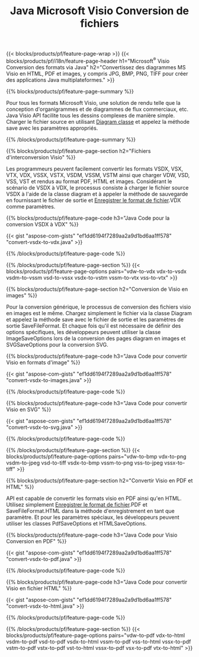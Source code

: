 ﻿---
title: Java Microsoft Visio Conversion de fichiers
url: /fr/java/conversion/
description: Convertir Microsoft Visio formats VSDX VSX VDX VTX VSSX VSTX VSDM VSTM VSSM VDW VSD VST VSS en images HTML et PDF avec quelques lignes de code Java.
---
{{< blocks/products/pf/feature-page-wrap >}}
{{< blocks/products/pf/i18n/feature-page-header h1="Microsoft<sup>&reg;</sup> Visio Conversion des formats via Java" h2="Convertissez des diagrammes MS Visio en HTML, PDF et images, y compris JPG, BMP, PNG, TIFF pour créer des applications Java multiplateformes." >}}

{{% blocks/products/pf/feature-page-summary %}}

Pour tous les formats Microsoft Visio, une solution de rendu telle que la conception d'organigrammes et de diagrammes de flux commerciaux, etc. Java Visio API facilite tous les dessins complexes de manière simple. Charger le fichier source en utilisant [Diagram classe](https://apireference.aspose.com/diagram/java/com.aspose.diagram/Diagram) et appelez la méthode save avec les paramètres appropriés.

{{% /blocks/products/pf/feature-page-summary %}}

{{% blocks/products/pf/feature-page-section h2="Fichiers d\'interconversion Visio" %}}

Les programmeurs peuvent facilement convertir les formats VSDX, VSX, VTX, VDX, VSSX, VSTX, VSDM, VSSM, VSTM ainsi que charger VDW, VSD, VSS, VST et rendus au format PDF, HTML et images. Considérant le scénario de VSDX à VDX, le processus consiste à charger le fichier source VSDX à l'aide de la classe diagram et à appeler la méthode de sauvegarde en fournissant le fichier de sortie et [Enregistrer le format de fichier](https://apireference.aspose.com/diagram/java/com.aspose.diagram/SaveFileFormat).VDX comme paramètres. 

{{% blocks/products/pf/feature-page-code h3="Java Code pour la conversion VSDX à VDX" %}}

{{< gist "aspose-com-gists" "ef1dd6194f7289aa2a9d1bd6aa1ff578" "convert-vsdx-to-vdx.java" >}}

{{% /blocks/products/pf/feature-page-code %}}

{{% /blocks/products/pf/feature-page-section %}}
{{< blocks/products/pf/feature-page-options pairs="vdw-to-vdx vdx-to-vsdx vsdm-to-vssm vsd-to-vssx vsdx-to-vstm vssm-to-vtx vss-to-vtx" >}}

{{% blocks/products/pf/feature-page-section h2="Conversion de Visio en images" %}}

Pour la conversion générique, le processus de conversion des fichiers visio en images est le même. Chargez simplement le fichier via la classe Diagram et appelez la méthode save avec le fichier de sortie et les paramètres de sortie SaveFileFormat. Et chaque fois qu'il est nécessaire de définir des options spécifiques, les développeurs peuvent utiliser la classe ImageSaveOptions lors de la conversion des pages diagram en images et SVGSaveOptions pour la conversion SVG.

{{% blocks/products/pf/feature-page-code h3="Java Code pour convertir Visio en formats d\'image" %}}

{{< gist "aspose-com-gists" "ef1dd6194f7289aa2a9d1bd6aa1ff578" "convert-vsdx-to-images.java" >}}

{{% /blocks/products/pf/feature-page-code %}}

{{% blocks/products/pf/feature-page-code h3="Java Code pour convertir Visio en SVG" %}}

{{< gist "aspose-com-gists" "ef1dd6194f7289aa2a9d1bd6aa1ff578" "convert-vsdx-to-svg.java" >}}

{{% /blocks/products/pf/feature-page-code %}}

{{% /blocks/products/pf/feature-page-section %}}
{{< blocks/products/pf/feature-page-options pairs="vdw-to-bmp vdx-to-png vsdm-to-jpeg vsd-to-tiff vsdx-to-bmp vssm-to-png vss-to-jpeg vssx-to-tiff" >}}

{{% blocks/products/pf/feature-page-section h2="Convertir Visio en PDF et HTML" %}}

API est capable de convertir les formats visio en PDF ainsi qu'en HTML. Utilisez simplement [Enregistrer le format de fichier](https://apireference.aspose.com/diagram/java/com.aspose.diagram/SaveFileFormat).PDF et SaveFileFormat.HTML dans la méthode d'enregistrement en tant que paramètre. Et pour les paramètres spéciaux, les développeurs peuvent utiliser les classes PdfSaveOptions et HTMLSaveOptions.

{{% blocks/products/pf/feature-page-code h3="Java Code pour Visio Conversion en PDF" %}}

{{< gist "aspose-com-gists" "ef1dd6194f7289aa2a9d1bd6aa1ff578" "convert-vsdx-to-pdf.java" >}}

{{% /blocks/products/pf/feature-page-code %}}

{{% blocks/products/pf/feature-page-code h3="Java Code pour convertir Visio en fichier HTML" %}}

{{< gist "aspose-com-gists" "ef1dd6194f7289aa2a9d1bd6aa1ff578" "convert-vsdx-to-html.java" >}}

{{% /blocks/products/pf/feature-page-code %}}

{{% /blocks/products/pf/feature-page-section %}}
{{< blocks/products/pf/feature-page-options pairs="vdw-to-pdf vdx-to-html vsdm-to-pdf vsd-to-pdf vsdx-to-html vssm-to-pdf vss-to-html vssx-to-pdf vstm-to-pdf vstx-to-pdf vst-to-html vssx-to-pdf vsx-to-pdf vtx-to-html" >}}